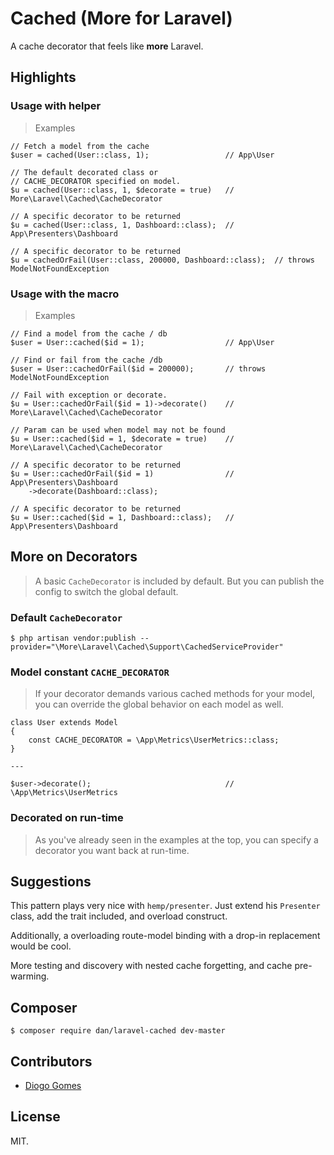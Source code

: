 # Cached (More for Laravel)

A cache decorator that feels like **more** Laravel.

## Highlights

### Usage with helper

> Examples

```
// Fetch a model from the cache
$user = cached(User::class, 1);                 // App\User

// The default decorated class or 
// CACHE_DECORATOR specified on model.
$u = cached(User::class, 1, $decorate = true)   // More\Laravel\Cached\CacheDecorator

// A specific decorator to be returned
$u = cached(User::class, 1, Dashboard::class);  // App\Presenters\Dashboard

// A specific decorator to be returned
$u = cachedOrFail(User::class, 200000, Dashboard::class);  // throws ModelNotFoundException
```

### Usage with the macro

> Examples

```
// Find a model from the cache / db
$user = User::cached($id = 1);                  // App\User

// Find or fail from the cache /db 
$user = User::cachedOrFail($id = 200000);       // throws ModelNotFoundException

// Fail with exception or decorate.
$u = User::cachedOrFail($id = 1)->decorate()    // More\Laravel\Cached\CacheDecorator

// Param can be used when model may not be found
$u = User::cached($id = 1, $decorate = true)    // More\Laravel\Cached\CacheDecorator

// A specific decorator to be returned
$u = User::cachedOrFail($id = 1)                // App\Presenters\Dashboard
    ->decorate(Dashboard::class);
    
// A specific decorator to be returned
$u = User::cached($id = 1, Dashboard::class);   // App\Presenters\Dashboard
```

## More on Decorators

> A basic `CacheDecorator` is included by default. But you can publish the config to switch the global default. 

### Default `CacheDecorator`

```
$ php artisan vendor:publish --provider="\More\Laravel\Cached\Support\CachedServiceProvider"
```

### Model constant `CACHE_DECORATOR`

> If your decorator demands various cached methods for your model, you can override the global behavior on each model as well.

```
class User extends Model
{
    const CACHE_DECORATOR = \App\Metrics\UserMetrics::class;
}

---

$user->decorate();                              // \App\Metrics\UserMetrics
```

### Decorated on run-time

> As you've already seen in the examples at the top, you can specify a decorator you want back at run-time.

## Suggestions

This pattern plays very nice with `hemp/presenter`. Just extend his `Presenter` class, add the trait included, and overload construct.

Additionally, a overloading route-model binding with a drop-in replacement would be cool.

More testing and discovery with nested cache forgetting, and cache pre-warming.

## Composer

    $ composer require dan/laravel-cached dev-master

## Contributors

- [Diogo Gomes](https://github.com/diogogomeswww)

## License

MIT.
